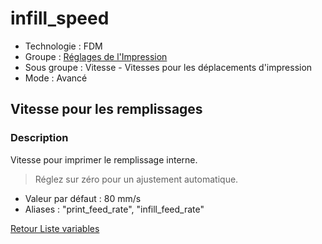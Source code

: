 # infill_speed

* Technologie : FDM
* Groupe : [Réglages de l'Impression](../print_settings/print_settings.md)
* Sous groupe : Vitesse - Vitesses pour les déplacements d'impression
* Mode : Avancé

## Vitesse pour les remplissages

### Description

Vitesse pour imprimer le remplissage interne.

> Réglez sur zéro pour un ajustement automatique.

* Valeur par défaut : 80 mm/s
* Aliases :  "print_feed_rate", "infill_feed_rate"


[Retour Liste variables](variable_list.md)